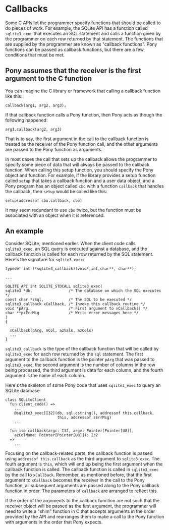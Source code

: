 # Callbacks

Some C APIs let the programmer specify functions that should be called to do pieces of work. For example, the SQLite API has a function called `sqlite3_exec` that executes an SQL statement and calls a function given by the programmer on each row returned by that statement. The functions that are supplied by the programmer are known as "callback functions". Pony functions can be passed as callback functions, but there are a few conditions that must be met.

## Pony assumes that the receiver is the first argument to the C function

You can imagine the C library or framework that calling a callback function like this:

```
callback(arg1, arg2, arg3);
```

If that callback function calls a Pony function, then Pony acts as though the following happened:

```
arg1.callback(arg2, arg3)
```

That is to say, the first argument in the call to the callback function is treated as the receiver of the Pony function call, and the other arguments are passed to the Pony function as arguments.

In most cases the call that sets up the callback allows the programmer to specify some piece of data that will always be passed to the callback function. When calling this setup function, you should specify the Pony object and function. For example, if the library provides a setup function called `setup` that takes a callback function and a user data object, and a Pony program has an object called `cbo` with a function `callback` that handles the callback, then `setup` would be called like this:

```
setup(addressof cbo.callback, cbo)
```

It may seem redundant to use `cbo` twice, but the function must be associated with an object when it is referenced.

## An example

Consider SQLite, mentioned earlier. When the client code calls `sqlite3_exec`, an SQL query is executed against a database, and the callback function is called for each row returned by the SQL statement. Here's the signature for `sqlite3_exec`:

```
typedef int (*sqlite3_callback)(void*,int,char**, char**);

...

SQLITE_API int SQLITE_STDCALL sqlite3_exec(
sqlite3 *db,                /* The database on which the SQL executes */
const char *zSql,           /* The SQL to be executed */
sqlite3_callback xCallback, /* Invoke this callback routine */
void *pArg,                 /* First argument to xCallback() */
char **pzErrMsg             /* Write error messages here */
)
{
  ...
  xCallback(pArg, nCol, azVals, azCols)
  ...
}
```

`sqlite3_callback` is the type of the callback function that will be called by `sqlite3_exec` for each row returned by the `sql` statement. The first argument to the callback function is the pointer `pArg` that was passed to `sqlite3_exec`, the second argument is the number of columns in the row being processed, the third argument is data for each column, and the fourth argument is the name of each column.

Here's the skeleton of some Pony code that uses `sqlite3_exec` to query an SQLite database:

```pony
class SQLiteClient
  fun client_code() =>
    ...
    @sqlite3_exec[I32](db, sql.cstring(), addressof this.callback,
                       this, addressof zErrMsg)
    ...

  fun iso callback(argc: I32, argv: Pointer[Pointer[U8]],
    azColName: Pointer[Pointer[U8]]): I32
  =>
    ...
```

Focusing on the callback-related parts, the callback function is passed using `addressof this.callback` as the third argument to `sqlite3_exec`. The fouth argument is `this`, which will end up being the first argument when the callback function is called. The callback function is called in `sqlite3_exec` by the call to `xCallback`. Remember, as mentioned before, that the first argument to `xCallback` becomes the receiver in the call to the Pony function, all subsequent arguments are passed along to the Pony callback function in order. The parameters of `callback` are arranged to reflect this.

If the order of the arguments to the callback function are not such that the receiver object will be passed as the first argument, the programmer will need to write a "shim" function in C that accepts arguments in the order provided by the API and rearranges them to make a call to the Pony function with arguments in the order that Pony expects.
